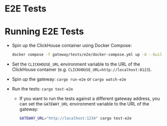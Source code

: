 # E2E Tests

# Running E2E Tests

- Spin up the ClickHouse container using Docker Compose:

  ```sh
  docker compose -f gateway/tests/e2e/docker-compose.yml up -d --build --force-recreate --remove-orphans  --wait
  ```

- Set the `CLICKHOUSE_URL` environment variable to the URL of the ClickHouse container (e.g. `CLICKHOUSE_URL=http://localhost:8123`).

- Spin up the gateway: `cargo run-e2e` or `cargo watch-e2e`

- Run the tests: `cargo test-e2e`

  - If you want to run the tests against a different gateway address, you can set the `GATEWAY_URL` environment variable to the URL of the gateway:

    ```sh
    GATEWAY_URL="http://localhost:1234" cargo test-e2e
    ```

